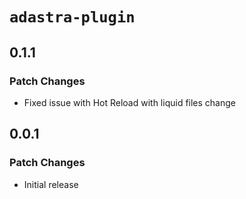 # `adastra-plugin`

## 0.1.1

### Patch Changes

- Fixed issue with Hot Reload with liquid files change

## 0.0.1

### Patch Changes

- Initial release
